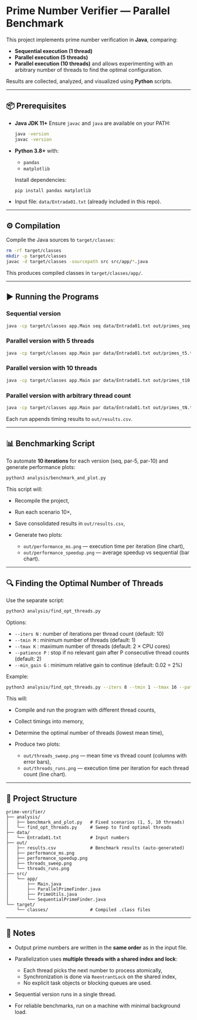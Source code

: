 # Prime Number Verifier — Parallel Benchmark

This project implements prime number verification in **Java**, comparing:

* **Sequential execution (1 thread)**
* **Parallel execution (5 threads)**
* **Parallel execution (10 threads)**
  and allows experimenting with an arbitrary number of threads to find the optimal configuration.

Results are collected, analyzed, and visualized using **Python** scripts.

---

## 📦 Prerequisites

* **Java JDK 11+**
  Ensure `javac` and `java` are available on your PATH:

  ```bash
  java -version
  javac -version
  ```

* **Python 3.8+** with:

  * `pandas`
  * `matplotlib`

  Install dependencies:

  ```bash
  pip install pandas matplotlib
  ```

* Input file: `data/Entrada01.txt` (already included in this repo).

---

## ⚙️ Compilation

Compile the Java sources to `target/classes`:

```bash
rm -rf target/classes
mkdir -p target/classes
javac -d target/classes -sourcepath src src/app/*.java
```

This produces compiled classes in `target/classes/app/`.

---

## ▶️ Running the Programs

### Sequential version

```bash
java -cp target/classes app.Main seq data/Entrada01.txt out/primes_seq.txt
```

### Parallel version with 5 threads

```bash
java -cp target/classes app.Main par data/Entrada01.txt out/primes_t5.txt 5
```

### Parallel version with 10 threads

```bash
java -cp target/classes app.Main par data/Entrada01.txt out/primes_t10.txt 10
```

### Parallel version with arbitrary thread count

```bash
java -cp target/classes app.Main par data/Entrada01.txt out/primes_tN.txt N
```

Each run appends timing results to `out/results.csv`.

---

## 📊 Benchmarking Script

To automate **10 iterations** for each version (seq, par-5, par-10) and generate performance plots:

```bash
python3 analysis/benchmark_and_plot.py
```

This script will:

* Recompile the project,
* Run each scenario 10×,
* Save consolidated results in `out/results.csv`,
* Generate two plots:

  * `out/performance_ms.png` — execution time per iteration (line chart),
  * `out/performance_speedup.png` — average speedup vs sequential (bar chart).

---

## 🔍 Finding the Optimal Number of Threads

Use the separate script:

```bash
python3 analysis/find_opt_threads.py
```

Options:

* `--iters N` : number of iterations per thread count (default: 10)
* `--tmin M`  : minimum number of threads (default: 1)
* `--tmax K`  : maximum number of threads (default: 2 × CPU cores)
* `--patience P` : stop if no relevant gain after P consecutive thread counts (default: 2)
* `--min_gain G` : minimum relative gain to continue (default: 0.02 = 2%)

Example:

```bash
python3 analysis/find_opt_threads.py --iters 8 --tmin 1 --tmax 16 --patience 3 --min_gain 0.03
```

This will:

* Compile and run the program with different thread counts,
* Collect timings into memory,
* Determine the optimal number of threads (lowest mean time),
* Produce two plots:

  * `out/threads_sweep.png` — mean time vs thread count (columns with error bars),
  * `out/threads_runs.png` — execution time per iteration for each thread count (line chart).

---

## 📁 Project Structure

```
prime-verifier/
├── analysis/
│   ├── benchmark_and_plot.py   # Fixed scenarios (1, 5, 10 threads)
│   └── find_opt_threads.py     # Sweep to find optimal threads
├── data/
│   └── Entrada01.txt           # Input numbers
├── out/
│   ├── results.csv             # Benchmark results (auto-generated)
│   ├── performance_ms.png
│   ├── performance_speedup.png
│   ├── threads_sweep.png
│   └── threads_runs.png
├── src/
│   └── app/
│       ├── Main.java
│       ├── ParallelPrimeFinder.java
│       ├── PrimeUtils.java
│       └── SequentialPrimeFinder.java
└── target/
    └── classes/                # Compiled .class files
```

---

## 📝 Notes

* Output prime numbers are written in the **same order** as in the input file.
* Parallelization uses **multiple threads with a shared index and lock**:

  * Each thread picks the next number to process atomically,
  * Synchronization is done via `ReentrantLock` on the shared index,
  * No explicit task objects or blocking queues are used.
* Sequential version runs in a single thread.
* For reliable benchmarks, run on a machine with minimal background load.
